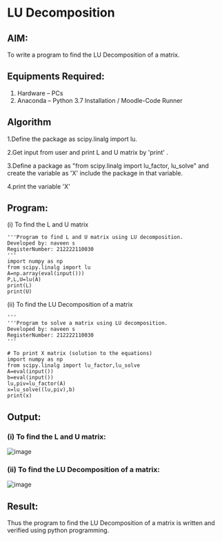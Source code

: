 # LU Decomposition 

## AIM:
To write a program to find the LU Decomposition of a matrix.

## Equipments Required:
1. Hardware – PCs
2. Anaconda – Python 3.7 Installation / Moodle-Code Runner

## Algorithm
1.Define the package as scipy.linalg import lu.

2.Get input from user and print L and U matrix by 'print' .

3.Define a package as "from scipy.linalg import lu_factor, lu_solve" and create the variable as 'X' include the package in that variable.

4.print the variable 'X'

## Program:
(i) To find the L and U matrix
```
'''Program to find L and U matrix using LU decomposition.
Developed by: naveen s
RegisterNumber: 212222110030
'''
import numpy as np
from scipy.linalg import lu
A=np.array(eval(input()))
P,L,U=lu(A)
print(L)
print(U)
```
(ii) To find the LU Decomposition of a matrix
```
'''
'''Program to solve a matrix using LU decomposition.
Developed by: naveen s
RegisterNumber: 212222110030
'''

# To print X matrix (solution to the equations)
import numpy as np
from scipy.linalg import lu_factor,lu_solve
A=eval(input())
b=eval(input())
lu,piv=lu_factor(A)
x=lu_solve((lu,piv),b)
print(x)

```

## Output:



### (i) To find the L and U matrix:

![image](https://github.com/NaveenSivamalai/LU-Decomposition/assets/123792574/f3ace9b2-e863-4e00-bb4a-ecbf04ad5641)


### (ii) To find the LU Decomposition of a matrix:

![image](https://github.com/NaveenSivamalai/LU-Decomposition/assets/123792574/eb64a04b-5e42-42b2-bf8b-62d738c66815)




## Result:
Thus the program to find the LU Decomposition of a matrix is written and verified using python programming.

